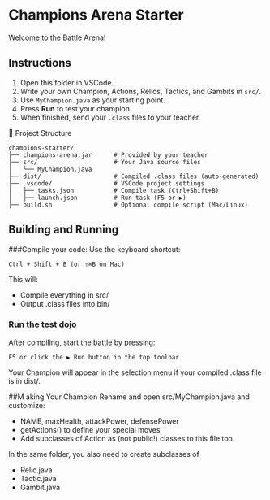 # Champions Arena Starter

Welcome to the Battle Arena!

## Instructions

1. Open this folder in VSCode.
2. Write your own Champion, Actions, Relics, Tactics, and Gambits in `src/`.
3. Use `MyChampion.java` as your starting point.
4. Press **Run** to test your champion.
5. When finished, send your `.class` files to your teacher.

📁 Project Structure
```
champions-starter/
├── champions-arena.jar      # Provided by your teacher
├── src/                     # Your Java source files
│   └── MyChampion.java
├── dist/                    # Compiled .class files (auto-generated)
├── .vscode/                 # VSCode project settings
│   ├── tasks.json           # Compile task (Ctrl+Shift+B)
│   ├── launch.json          # Run task (F5 or ▶)
├── build.sh                 # Optional compile script (Mac/Linux)
```

## Building and Running
###Compile your code:
Use the keyboard shortcut:
```
Ctrl + Shift + B (or ⇧⌘B on Mac)
```
This will:
 - Compile everything in src/
 - Output .class files into bin/
### Run the test dojo
After compiling, start the battle by pressing:
```
F5 or click the ▶ Run button in the top toolbar
```
Your Champion will appear in the selection menu if your compiled .class file is in dist/.

##M aking Your Champion
Rename and open src/MyChampion.java and customize:
 - NAME, maxHealth, attackPower, defensePower
 - getActions() to define your special moves
 - Add subclasses of Action as (not public!) classes to this file too.

In the same folder, you also need to create subclasses of
 - Relic.java
 - Tactic.java
 - Gambit.java
